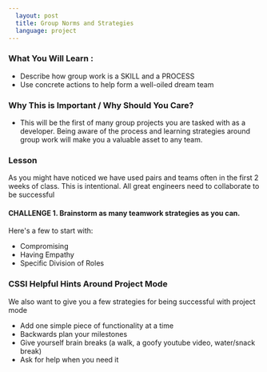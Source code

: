 ```yaml
---
  layout: post
  title: Group Norms and Strategies
  language: project
---
```


### What You Will Learn  :
* Describe how  group work is a SKILL and a PROCESS
* Use concrete actions to help form a well-oiled dream team

### Why This is Important / Why Should You Care?
* This will be the first of many group projects you are tasked with as a developer. Being aware of the process and learning strategies around group work will make you a valuable asset to any team.

### Lesson
As you might have noticed we have used pairs and teams often in the first 2 weeks of class. This is intentional. All great engineers need to collaborate to be successful

#### CHALLENGE 1. Brainstorm as many teamwork strategies as you can.
Here's a few to start with:
* Compromising
* Having Empathy
* Specific Division of Roles

### CSSI Helpful Hints Around Project Mode
We also want to give you a few strategies for being successful with project mode
* Add one simple piece of functionality at a time
* Backwards plan your milestones
* Give yourself brain breaks (a walk, a goofy youtube video, water/snack break)
* Ask for help when you need it
